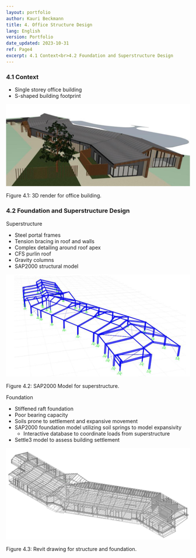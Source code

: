 ```yaml
---
layout: portfolio
author: Kauri Beckmann
title: 4. Office Structure Design
lang: English
version: Portfolio
date_updated: 2023-10-31
ref: Page4
excerpt: 4.1 Context<br>4.2 Foundation and Superstructure Design
---
```


### 4.1 Context
* Single storey office building
* S-shaped building footprint

![Figure_4-1](\assets\images\portfolio\Figure_4-1.png)
<figcaption>Figure 4.1: 3D render for office building.</figcaption>

### 4.2 Foundation and Superstructure Design
Superstructure
* Steel portal frames
* Tension bracing in roof and walls
* Complex detailing around roof apex
* CFS purlin roof
* Gravity columns
* SAP2000 structural model

![Figure_4-2](\assets\images\portfolio\Figure_4-2.png)
<figcaption>Figure 4.2: SAP2000 Model for superstructure.</figcaption>

Foundation
* Stiffened raft foundation
* Poor bearing capacity
* Soils prone to settlement and expansive movement
* SAP2000 foundation model utilizing soil springs to model expansivity
  * Interactive database to coordinate loads from superstructure
* Settle3 model to assess building settlement

![Figure_4-3](\assets\images\portfolio\Figure_4-3.png)
<figcaption>Figure 4.3: Revit drawing for structure and foundation.</figcaption>